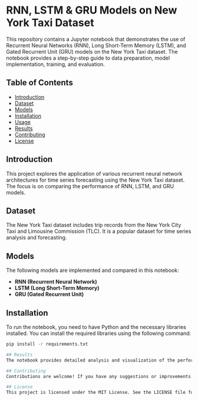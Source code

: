 # RNN, LSTM & GRU Models on New York Taxi Dataset

This repository contains a Jupyter notebook that demonstrates the use of Recurrent Neural Networks (RNN), Long Short-Term Memory (LSTM), and Gated Recurrent Unit (GRU) models on the New York Taxi dataset. The notebook provides a step-by-step guide to data preparation, model implementation, training, and evaluation.

## Table of Contents

- [Introduction](#introduction)
- [Dataset](#dataset)
- [Models](#models)
- [Installation](#installation)
- [Usage](#usage)
- [Results](#results)
- [Contributing](#contributing)
- [License](#license)

## Introduction

This project explores the application of various recurrent neural network architectures for time series forecasting using the New York Taxi dataset. The focus is on comparing the performance of RNN, LSTM, and GRU models.

## Dataset

The New York Taxi dataset includes trip records from the New York City Taxi and Limousine Commission (TLC). It is a popular dataset for time series analysis and forecasting.

## Models

The following models are implemented and compared in this notebook:
- **RNN (Recurrent Neural Network)**
- **LSTM (Long Short-Term Memory)**
- **GRU (Gated Recurrent Unit)**

## Installation

To run the notebook, you need to have Python and the necessary libraries installed. You can install the required libraries using the following command:

```bash
pip install -r requirements.txt

## Results
The notebook provides detailed analysis and visualization of the performance of each model on the New York Taxi dataset. The results include loss curves, predictions, and performance metrics.

## Contributing
Contributions are welcome! If you have any suggestions or improvements, please create an issue or submit a pull request.

## License
This project is licensed under the MIT License. See the LICENSE file for more details.
